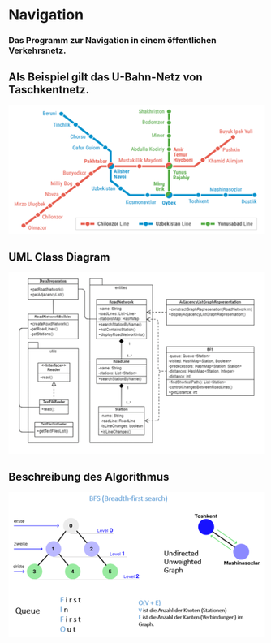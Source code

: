 # Navigation
### Das Programm zur Navigation in einem öffentlichen Verkehrsnetz.

## Als Beispiel gilt das U-Bahn-Netz von Taschkentnetz.

![alt text](images/Taschkentnetz.png?raw=true)

## UML Class Diagram

![alt text](images/classDiagramUML.png?raw=true)

## Beschreibung des Algorithmus

![alt text](images/algorithm.png?raw=true)

